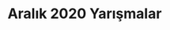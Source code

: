 ---
layout: monthly
title: "Aralık 2020 Yarışmalar"
key: "aralık 2020"
description: "aralık 2020, resim yarışmaları, hikaye yazma, para ödüllü yarışmalar, öykü yarışması, senaryo yarışması"
permalink: "aralik-2020-yarismalar/"
---